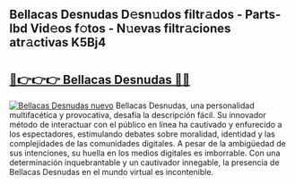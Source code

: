## Bellacas Desnudas D𝚎sn𝚞dos filtr𝚊dos - Parts-lbd Vid𝚎os f𝚘tos - N𝚞evas filtr𝚊ciones atr𝚊ctivas K5Bj4

# <h2><a href="http://mb6zhy.tromn.icu/?c=Bellacas+Desnudas">🔗👉👉👉 Bellacas Desnudas 🔗🔗</a></h2>

[![Bellacas Desnudas nuevo](https://i.imgur.com/pEAQMta.gif)](http://mb6zhy.tromn.icu/?c=Bellacas+Desnudas)
Bellacas Desnudas, una personalidad multifacética y provocativa, desafía la descripción fácil. Su innovador método de interactuar con el público en línea ha cautivado y enfurecido a los espectadores, estimulando debates sobre moralidad, identidad y las complejidades de las comunidades digitales. A pesar de la ambigüedad de sus intenciones, su huella en los medios digitales es imborrable. Con una determinación inquebrantable y un cautivador innegable, la presencia de Bellacas Desnudas en el mundo virtual es incontenible.
